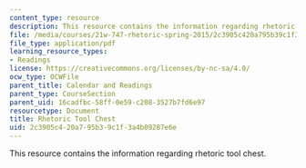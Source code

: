 ```yaml
---
content_type: resource
description: This resource contains the information regarding rhetoric tool chest.
file: /media/courses/21w-747-rhetoric-spring-2015/2c3905c420a795b39c1f3a4b09287e6e_MIT21W_747S15_rhetoric.pdf
file_type: application/pdf
learning_resource_types:
- Readings
license: https://creativecommons.org/licenses/by-nc-sa/4.0/
ocw_type: OCWFile
parent_title: Calendar and Readings
parent_type: CourseSection
parent_uid: 16cadfbc-58ff-0e59-c208-3527b7fd6e97
resourcetype: Document
title: Rhetoric Tool Chest
uid: 2c3905c4-20a7-95b3-9c1f-3a4b09287e6e
---
```

This resource contains the information regarding rhetoric tool chest.
